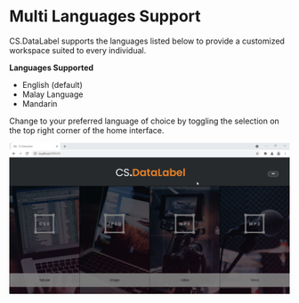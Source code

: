 # Multi Languages Support

CS.DataLabel supports the languages listed below to provide a customized workspace suited to every individual.

**Languages Supported**

* English \(default\) 
* Malay Language 
* Mandarin

Change to your preferred language of choice by toggling the selection on the top right corner of the home interface.

![](../../.gitbook/assets/change-language.gif)

